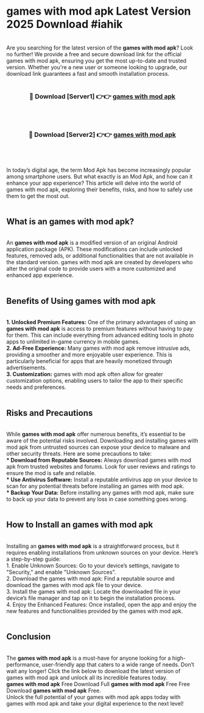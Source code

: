 # games with mod apk Latest Version 2025 Download #iahik<br>
<br>
Are you searching for the latest version of the <strong>games with mod apk</strong>? Look no further! We provide a free and secure download link for the official games with mod apk, ensuring you get the most up-to-date and trusted version. Whether you're a new user or someone looking to upgrade, our download link guarantees a fast and smooth installation process.
<br>
<br>
<div align="center">
<h3>🔴 Download [Server1] 👉👉 <a href="https://modyolo.store/games_with_mod_apk">games with mod apk</a></h3><br>
<br>
<h3>🔴 Download [Server2] 👉👉 <a href="https://modyolo.store/=games_with_mod_apk">games with mod apk</a></h3><br>
</div>
<br>
<br>
In today’s digital age, the term Mod Apk has become increasingly popular among smartphone users. But what exactly is an Mod Apk, and how can it enhance your app experience? This article will delve into the world of games with mod apk, exploring their benefits, risks, and how to safely use them to get the most out.
<br>
<br>
<h2>What is an games with mod apk?</h2>
<br>
An <strong>games with mod apk</strong> is a modified version of an original Android application package (APK). These modifications can include unlocked features, removed ads, or additional functionalities that are not available in the standard version. games with mod apk are created by developers who alter the original code to provide users with a more customized and enhanced app experience.
<br>
<br>
<h2>Benefits of Using games with mod apk</h2>
<br>
<strong> 1. Unlocked Premium Features:</strong> One of the primary advantages of using an <strong>games with mod apk</strong> is access to premium features without having to pay for them. This can include everything from advanced editing tools in photo apps to unlimited in-game currency in mobile games.
<br>
<strong> 2. Ad-Free Experience:</strong> Many games with mod apk remove intrusive ads, providing a smoother and more enjoyable user experience. This is particularly beneficial for apps that are heavily monetized through advertisements.
<br>
<strong> 3. Customization:</strong> games with mod apk often allow for greater customization options, enabling users to tailor the app to their specific needs and preferences.
<br>
<br>
<h2>Risks and Precautions</h2>
<br>
While <strong>games with mod apk</strong> offer numerous benefits, it’s essential to be aware of the potential risks involved. Downloading and installing games with mod apk from untrusted sources can expose your device to malware and other security threats. Here are some precautions to take:
<br>
<strong> * Download from Reputable Sources:</strong> Always download games with mod apk from trusted websites and forums. Look for user reviews and ratings to ensure the mod is safe and reliable.
<br>
<strong> * Use Antivirus Software:</strong> Install a reputable antivirus app on your device to scan for any potential threats before installing an games with mod apk.
<br>
<strong> * Backup Your Data:</strong> Before installing any games with mod apk, make sure to back up your data to prevent any loss in case something goes wrong.
<br>
<br>
<h2>How to Install an games with mod apk</h2>
<br>
Installing an <strong>games with mod apk</strong> is a straightforward process, but it requires enabling installations from unknown sources on your device. Here’s a step-by-step guide:
<br>
 1. Enable Unknown Sources: Go to your device’s settings, navigate to "Security," and enable "Unknown Sources".
<br>
 2. Download the games with mod apk: Find a reputable source and download the games with mod apk file to your device.
<br>
 3. Install the games with mod apk: Locate the downloaded file in your device’s file manager and tap on it to begin the installation process.
<br>
 4. Enjoy the Enhanced Features: Once installed, open the app and enjoy the new features and functionalities provided by the games with mod apk.
<br>
<br>
<h2><strong>Conclusion</strong></h2>
<br>
The <strong>games with mod apk</strong> is a must-have for anyone looking for a high-performance, user-friendly app that caters to a wide range of needs. Don’t wait any longer! Click the link below to download the latest version of games with mod apk and unlock all its incredible features today.
<br>
<strong>games with mod apk</strong> Free Download Full <strong>games with mod apk</strong> Free Free Download <strong>games with mod apk</strong> Free.
<br>
Unlock the full potential of your games with mod apk apps today with games with mod apk and take your digital experience to the next level!

